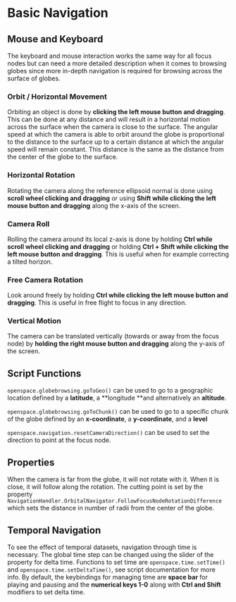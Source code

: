 # Basic Navigation
## Mouse and Keyboard
The keyboard and mouse interaction works the same way for all focus nodes but can need a more detailed description when it comes to browsing globes since more in-depth navigation is required for browsing across the surface of globes.

### Orbit / Horizontal Movement
Orbiting an object is done by **clicking the left mouse button and dragging**.  This can be done at any distance and will result in a horizontal motion across the surface when the camera is close to the surface.  The angular speed at which the camera is able to orbit around the globe is proportional to the distance to the surface up to a certain distance at which the angular speed will remain constant.  This distance is the same as the distance from the center of the globe to the surface.

### Horizontal Rotation
Rotating the camera along the reference ellipsoid normal is done using **scroll wheel clicking and dragging** or using **Shift while clicking the left mouse button and dragging** along the x-axis of the screen.

### Camera Roll
Rolling the camera around its local z-axis is done by holding **Ctrl while scroll wheel clicking and dragging** or holding **Ctrl + Shift while clicking the left mouse button and dragging**.  This is useful when for example correcting a tilted horizon.

### Free Camera Rotation
Look around freely by holding **Ctrl while clicking the left mouse button and dragging**.  This is useful in free flight to focus in any direction.

### Vertical Motion
The camera can be translated vertically (towards or away from the focus node) by **holding the right mouse button and dragging** along the y-axis of the screen.

## Script Functions
`openspace.globebrowsing.goToGeo()` can be used to go to a geographic location defined by a **latitude**, a **longitude **and alternatively an **altitude**.

`openspace.globebrowsing.goToChunk()` can be used to go to a specific chunk of the globe defined by an **x-coordinate**, a **y-coordinate**, and a **level**

`openspace.navigation.resetCameraDirection()` can be used to set the direction to point at the focus node.

## Properties
When the camera is far from the globe, it will not rotate with it.  When it is close, it will follow along the rotation. The cutting point is set by the property `NavigationHandler.OrbitalNavigator.FollowFocusNodeRotationDifference` which sets the distance in number of radii from the center of the globe.

## Temporal Navigation
To see the effect of temporal datasets, navigation through time is necessary.  The global time step can be changed using the slider of the property for delta time.  Functions to set time are `openspace.time.setTime()` and `openspace.time.setDeltaTime()`, see script documentation for more info. By default, the keybindings for managing time are **space bar** for playing and pausing and the **numerical keys 1-0** along with **Ctrl and Shift** modifiers to set delta time.
